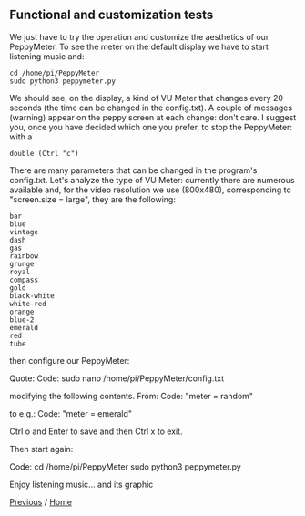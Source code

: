 ## Functional and customization tests

We just have to try the operation and customize the aesthetics of our PeppyMeter.
To see the meter on the default display we have to start listening music and:
```
cd /home/pi/PeppyMeter
sudo python3 peppymeter.py
```
We should see, on the display, a kind of VU Meter that changes every 20 seconds (the time can be changed in the config.txt).
A couple of messages (warning) appear on the peppy screen at each change: don't care.
I suggest you, once you have decided which one you prefer, to stop the PeppyMeter:
with a 
```
double (Ctrl "c")
```
There are many parameters that can be changed in the program's config.txt. Let's analyze the type of VU Meter: currently there are numerous available and, for the video resolution we use (800x480), corresponding to "screen.size = large", they are the following:
```
bar
blue
vintage
dash
gas
rainbow
grunge
royal
compass
gold
black-white
white-red
orange
blue-2
emerald
red
tube
```
then configure our PeppyMeter:

Quote:
Code:
sudo nano /home/pi/PeppyMeter/config.txt

modifying the following contents. From:
Code:
"meter = random"

to e.g.:
Code:
"meter = emerald"

Ctrl o and Enter to save and then Ctrl x to exit.

Then start again:

Code:
cd /home/pi/PeppyMeter
sudo python3 peppymeter.py

Enjoy listening music... and its graphic


[Previous](https://github.com/FdeAlexa/PeppyMeter_and_moOde/blob/main/3_PeppyMeter.md) / [Home](https://github.com/FdeAlexa/PeppyMeter_and_moOde/blob/main/README.md) 
